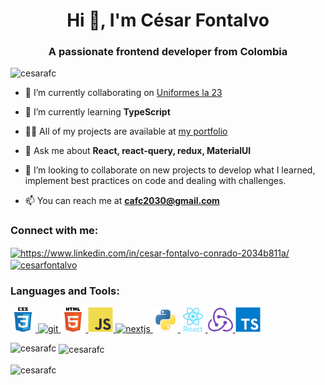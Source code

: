 <h1 align="center">Hi 👋, I'm César Fontalvo</h1>
<h3 align="center">A passionate frontend developer from Colombia</h3>

<p align="left"> <img src="https://komarev.com/ghpvc/?username=cesarafc&label=Profile%20views&color=0e75b6&style=flat" alt="cesarafc" /> </p>

- 🔭 I’m currently collaborating on [Uniformes la 23](https://github.com/cristhian2121/app_x)

- 🌱 I’m currently learning **TypeScript**

- 👨‍💻 All of my projects are available at [my portfolio](https://myportfolio-cesarafc.vercel.app/)

- 💬 Ask me about **React, react-query, redux, MaterialUI**

- 💞️ I’m looking to collaborate on new projects to develop what I learned, implement best practices on code and dealing with challenges. 

- 📫 You can reach me at **cafc2030@gmail.com**

<h3 align="left">Connect with me:</h3>
<p align="left">
<a href="https://www.linkedin.com/in/cesar-fontalvo-conrado-2034b811a/" target="_blank"><img align="center" src="https://raw.githubusercontent.com/rahuldkjain/github-profile-readme-generator/master/src/images/icons/Social/linked-in-alt.svg" alt="https://www.linkedin.com/in/cesar-fontalvo-conrado-2034b811a/" height="30" width="40" /></a>
<a href="https://instagram.com/cesarfontalvo" target="_blank"><img align="center" src="https://raw.githubusercontent.com/rahuldkjain/github-profile-readme-generator/master/src/images/icons/Social/instagram.svg" alt="cesarfontalvo" height="30" width="40" /></a>
</p>

<h3 align="left">Languages and Tools:</h3>
<p align="left"> <a href="https://www.w3schools.com/css/" target="_blank" rel="noreferrer"> <img src="https://raw.githubusercontent.com/devicons/devicon/master/icons/css3/css3-original-wordmark.svg" alt="css3" width="40" height="40"/> </a> <a href="https://git-scm.com/" target="_blank" rel="noreferrer"> <img src="https://www.vectorlogo.zone/logos/git-scm/git-scm-icon.svg" alt="git" width="40" height="40"/> </a> <a href="https://www.w3.org/html/" target="_blank" rel="noreferrer"> <img src="https://raw.githubusercontent.com/devicons/devicon/master/icons/html5/html5-original-wordmark.svg" alt="html5" width="40" height="40"/> </a> <a href="https://developer.mozilla.org/en-US/docs/Web/JavaScript" target="_blank" rel="noreferrer"> <img src="https://raw.githubusercontent.com/devicons/devicon/master/icons/javascript/javascript-original.svg" alt="javascript" width="40" height="40"/> </a> <a href="https://nextjs.org/" target="_blank" rel="noreferrer"> <img src="https://cdn.worldvectorlogo.com/logos/nextjs-2.svg" alt="nextjs" width="40" height="40"/> </a> <a href="https://www.python.org" target="_blank" rel="noreferrer"> <img src="https://raw.githubusercontent.com/devicons/devicon/master/icons/python/python-original.svg" alt="python" width="40" height="40"/> </a> <a href="https://reactjs.org/" target="_blank" rel="noreferrer"> <img src="https://raw.githubusercontent.com/devicons/devicon/master/icons/react/react-original-wordmark.svg" alt="react" width="40" height="40"/> </a> <a href="https://redux.js.org" target="_blank" rel="noreferrer"> <img src="https://raw.githubusercontent.com/devicons/devicon/master/icons/redux/redux-original.svg" alt="redux" width="40" height="40"/> </a> <a href="https://www.typescriptlang.org/" target="_blank" rel="noreferrer"> <img src="https://raw.githubusercontent.com/devicons/devicon/master/icons/typescript/typescript-original.svg" alt="typescript" width="40" height="40"/> </a> </p>

<p><img align="left" src="https://github-readme-stats-tau-ivory-82.vercel.app/api/top-langs?username=cesarafc&show_icons=true&locale=en&layout=compact" alt="cesarafc" /></p>

<p>&nbsp;<img align="center" src="https://github-readme-stats-tau-ivory-82.vercel.app/api?username=cesarafc&theme=dark&show_icons=true&hide_rank=true&locale=en" alt="cesarafc" /></p>

<p><img align="center" src="https://github-readme-streak-stats.herokuapp.com/?user=cesarafc&" alt="cesarafc" /></p>


<!---
CesarAFC/CesarAFC is a ✨ special ✨ repository because its `README.md` (this file) appears on your GitHub profile.
You can click the Preview link to take a look at your changes.
--->
